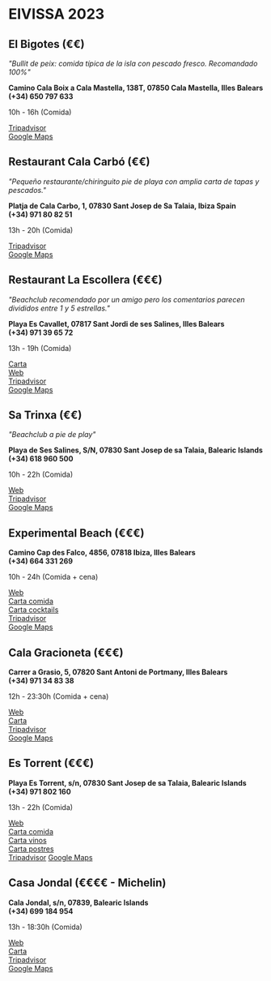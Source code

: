 # EIVISSA 2023

## El Bigotes (€€)

*"Bullit de peix: comida típica de la isla con pescado fresco. Recomandado 100%"*

**Camino Cala Boix a Cala Mastella, 138T, 07850 Cala Mastella, Illes Balears\
(+34) 650 797 633**

10h - 16h (Comida)

[Tripadvisor](https://www.tripadvisor.es/Restaurant_Review-g642208-d2313888-Reviews-El_Bigotes-Santa_Eulalia_del_Rio_Ibiza_Balearic_Islands.html)\
[Google Maps](https://goo.gl/maps/ExERy1MNGWA7Ry5h6)

## Restaurant Cala Carbó (€€)

*"Pequeño restaurante/chiringuito pie de playa con amplia carta de tapas y pescados."*

**Platja de Cala Carbo, 1, 07830 Sant Josep de Sa Talaia, Ibiza Spain \
(+34) 971 80 82 51**

13h - 20h (Comida)

[Tripadvisor](https://www.tripadvisor.co.uk/Restaurant_Review-g673348-d18194809-Reviews-Restaurant_Balneari_Cala_Carbo-Sant_Josep_de_Sa_Talaia_Ibiza_Balearic_Islands.html)\
[Google Maps](https://goo.gl/maps/zhbmCs5mSyT54Cqv6)


## Restaurant La Escollera (€€€)

*"Beachclub recomendado por un amigo pero los comentarios parecen divididos entre 1 y 5 estrellas."*

**Playa Es Cavallet, 07817 Sant Jordi de ses Salines, Illes Balears\
(+34) 971 39 65 72**

13h - 19h (Comida)

[Carta](https://qrcgcustomers.s3-eu-west-1.amazonaws.com/account13271320/30170490_1.pdf?0.3693871732252889)\
[Web](https://www.laescolleraibiza.com/inicio)\
[Tripadvisor](https://www.tripadvisor.co.uk/Restaurant_Review-g734440-d1853997-Reviews-La_Escollera-Sant_Jordi_Ibiza_Balearic_Islands.html)\
[Google Maps](https://goo.gl/maps/KTwdvNuvNTLtZ3UH7)

## Sa Trinxa (€€)

*"Beachclub a pie de play"*

**Playa de Ses Salines, S/N, 07830 Sant Josep de sa Talaia, Balearic Islands\
(+34) 618 960 500**

10h - 22h (Comida)

[Web](https://www.satrinxa.com/)\
[Tripadvisor](https://www.tripadvisor.es/Restaurant_Review-g664638-d8845939-Reviews-Sa_Trinxa-Ibiza_Town_Ibiza_Balearic_Islands.html)\
[Google Maps](https://goo.gl/maps/iGeEBb54Hv9cDqRv9)

## Experimental Beach (€€€)
**Camino Cap des Falco, 4856, 07818 Ibiza, Illes Balears\
(+34) 664 331 269**

10h - 24h (Comida + cena)

[Web](https://www.experimentalbeachibiza.com/)\
[Carta comida](https://assets.website-files.com/6186e771575629201fd9e6be/648ac2fb65ab7fa889c44fd0_FOOD%2012%20JUIN%202023.pdf)\
[Carta cocktails](https://assets.website-files.com/6186e771575629201fd9e6be/648ac2e8bdc250dc280914ff_COCKTAILS%2012%20JUIN%202023.pdf)\
[Tripadvisor](https://www.tripadvisor.co.uk/Restaurant_Review-g187460-d2232042-Reviews-Experimental_Beach_at_Cap_D_es_Falco-Ibiza_Balearic_Islands.html)\
[Google Maps](https://goo.gl/maps/5mkXhxntHpdQY8WT8)

## Cala Gracioneta (€€€)
**Carrer a Grasio, 5, 07820 Sant Antoni de Portmany, Illes Balears\
(+34) 971 34 83 38**

12h - 23:30h (Comida + cena)

[Web](https://www.calagracioneta.com/es/)\
[Carta](http://calagracioneta.com/menu.pdf)\
[Tripadvisor](https://www.tripadvisor.es/Restaurant_Review-g652116-d1545837-Reviews-Cala_Gracioneta_Chiringuito-Sant_Antoni_de_Portmany_Ibiza_Balearic_Islands.html)\
[Google Maps](https://goo.gl/maps/x13gae4tVjgbYmmQ8)

## Es Torrent (€€€)
**Playa Es Torrent, s/n, 07830 Sant Josep de sa Talaia, Balearic Islands\
(+34) 971 802 160**

13h - 22h (Comida)

[Web](http://www.estorrent.net/)\
[Carta comida](https://www.estorrent.net/wp-content/uploads/2023/07/ES-TORRENT-Carta_QR_Esp_page-0001-y-0002-con-precios-2023-v2.pdf)\
[Carta vinos](https://www.estorrent.net/wp-content/uploads/2023/06/ES-TORRENT-VINO-2023.pdf)\
[Carta postres](https://www.estorrent.net/wp-content/uploads/2023/05/60556-AAFF-baja.pdf)\
[Tripadvisor](https://www.tripadvisor.es/Restaurant_Review-g673348-d1142770-Reviews-Es_Torrent-Sant_Josep_de_Sa_Talaia_Ibiza_Balearic_Islands.html)
[Google Maps](https://goo.gl/maps/AVtrf9AV85RMFXyq5)


## Casa Jondal (€€€€ - Michelin)
**Cala Jondal, s/n, 07839, Balearic Islands\
(+34) 699 184 954**

13h - 18:30h (Comida)

[Web](http://www.casajondal.es/)\
[Carta](https://www.casajondal.es/5/)\
[Tripadvisor](https://www.tripadvisor.es/Restaurant_Review-g673348-d23692677-Reviews-Casa_Jondal-Sant_Josep_de_Sa_Talaia_Ibiza_Balearic_Islands.html)\
[Google Maps](https://goo.gl/maps/DHxH27V5knxCVVnL9)

